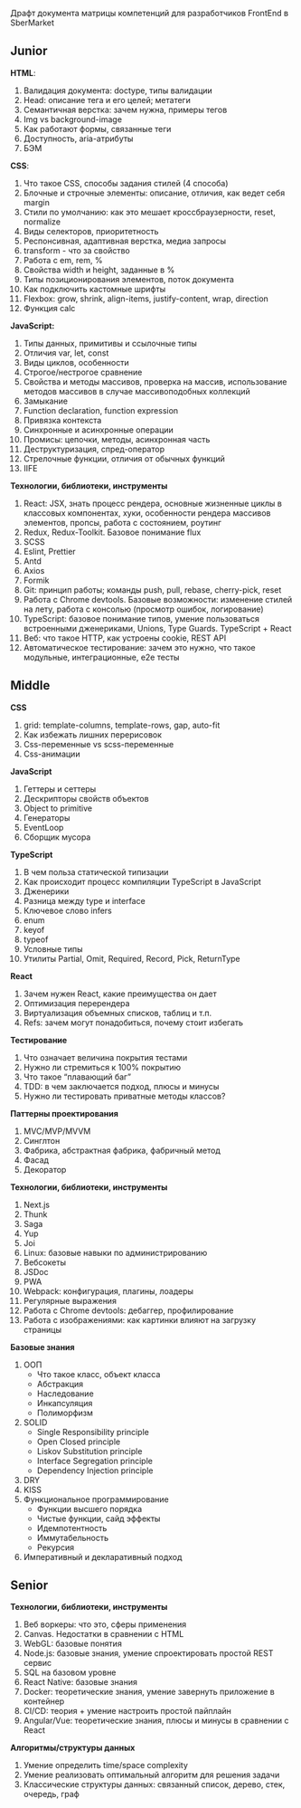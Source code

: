 Драфт документа матрицы компетенций для разработчиков FrontEnd в SberMarket

## Junior

**HTML**:

1. Валидация документа:  doctype, типы валидации
2. Head: описание тега и его целей; метатеги
3. Семантичная верстка: зачем нужна, примеры тегов
4. Img vs background-image
5. Как работают формы, связанные теги
6. Доступность, aria-атрибуты
7. БЭМ

**CSS**:

1. Что такое CSS, способы задания стилей (4 способа)
2. Блочные и строчные элементы: описание, отличия, как ведет себя margin
3. Стили по умолчанию: как это мешает кроссбраузерности, reset, normalize
4. Виды селекторов, приоритетность
5. Респонсивная, адаптивная верстка, медиа запросы
6. transform - что за свойство
7. Работа с em, rem, %
8. Свойства width и height, заданные в %
9. Типы позиционирования элементов, поток документа
10. Как подключить кастомные шрифты
11. Flexbox: grow, shrink, align-items, justify-content, wrap, direction
12. Функция calc

**JavaScript:**

1. Типы данных, примитивы и ссылочные типы
2. Отличия var, let, const
3. Виды циклов, особенности
4. Строгое/нестрогое сравнение
5. Свойства и методы массивов, проверка на массив, использование методов массивов в случае массивоподобных коллекций
6. Замыкание
7. Function declaration, function expression
8. Привязка контекста
9. Синхронные и асинхронные операции
10. Промисы: цепочки, методы, асинхронная часть
11. Деструктуризация, спред-оператор
12. Стрелочные функции, отличия от обычных функций
13. IIFE

**Технологии, библиотеки, инструменты**

1. React: JSX, знать процесс рендера, основные жизненные циклы в классовых компонентах, хуки, особенности рендера массивов элементов, пропсы,  работа с состоянием, роутинг
2. Redux, Redux-Toolkit. Базовое понимание flux
3. SCSS
4. Eslint, Prettier
5. Antd
6. Axios
7. Formik
8. Git: принцип работы; команды push, pull, rebase, cherry-pick, reset
9. Работа с Chrome devtools. Базовые возможности: изменение стилей на лету, работа с консолью (просмотр ошибок, логирование)
10. TypeScript: базовое понимание типов, умение пользоваться встроенными дженериками, Unions, Type Guards. TypeScript + React
11. Веб: что такое HTTP, как устроены cookie, REST API
12. Автоматическое тестирование: зачем это нужно, что такое модульные, интеграционные, e2e тесты

## Middle

**CSS**

1. grid: template-columns,  template-rows, gap, auto-fit
2. Как избежать лишних перерисовок
3. Css-переменные vs scss-переменные
4. Css-анимации

**JavaScript**

1. Геттеры и сеттеры
2. Дескрипторы свойств объектов
3. Object to primitive
4. Генераторы
5. EventLoop
6. Сборщик мусора

**TypeScript**

1. В чем польза статической типизации
2. Как происходит процесс компиляции TypeScript в JavaScript
3. Дженерики
4. Разница между type и interface
5. Ключевое слово infers
6. enum
7. keyof
8. typeof
9. Условные типы
10. Утилиты Partial, Omit, Required, Record, Pick, ReturnType

**React**

1. Зачем нужен React, какие преимущества он дает
2. Оптимизация перерендера
3. Виртуализация объемных списков, таблиц и т.п.
4. Refs: зачем могут понадобиться, почему стоит избегать

**Тестирование**

1. Что означает величина покрытия тестами
2. Нужно ли стремиться к 100% покрытию
3. Что такое “плавающий баг”
4. TDD: в чем заключается подход, плюсы и минусы
5. Нужно ли тестировать приватные методы классов?

**Паттерны проектирования**

1. MVC/MVP/MVVM
2. Синглтон
3. Фабрика, абстрактная фабрика, фабричный метод
4. Фасад
5. Декоратор

**Технологии, библиотеки, инструменты**

1. Next.js
2. Thunk
3. Saga
4. Yup
5. Joi
6. Linux: базовые навыки по администрированию
7. Вебсокеты
8. JSDoc
9. PWA
10. Webpack: конфигурация, плагины, лоадеры
11. Регулярные выражения
12. Работа с Chrome devtools: дебаггер, профилирование
13. Работа с изображениями: как картинки влияют на загрузку страницы

**Базовые знания**

1. ООП
    * Что такое класс, объект класса
    * Абстракция
    * Наследование
    * Инкапсуляция
    * Полиморфизм
2. SOLID
    * Single Responsibility principle
    * Open Closed principle
    * Liskov Substitution principle
    * Interface Segregation principle
    * Dependency Injection principle
3. DRY
4. KISS
5. Функциональное программирование
    * Функции высшего порядка
    * Чистые функции, сайд эффекты
    * Идемпотентность
    * Иммутабельность
    * Рекурсия
6. Императивный и декларативный подход

## Senior

**Технологии, библиотеки, инструменты**

1. Веб воркеры: что это, сферы применения
2. Canvas. Недостатки в сравнении с HTML
3. WebGL: базовые понятия
4. Node.js: базовые знания, умение спроектировать простой REST сервис
5. SQL на базовом уровне
6. React Native: базовые знания
7. Docker: теоретические знания,  умение завернуть приложение в контейнер
8. CI/CD: теория + умение настроить простой пайплайн
9. Angular/Vue: теоретические знания, плюсы и минусы в сравнении с React

**Алгоритмы/структуры данных**



1. Умение определить time/space complexity
2. Умение реализовать оптимальный алгоритм для решения задачи
3. Классические структуры данных: связанный список, дерево, стек, очередь, граф
